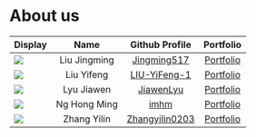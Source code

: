 # About us

Display | Name | Github Profile | Portfolio 
--------|:----:|:--------------:|:---------:
![](https://via.placeholder.com/100.png?text=Photo) | Liu Jingming | [Jingming517](https://github.com/Jingming517/) | [Portfolio](docs/team/Jingming517.md)
![](https://via.placeholder.com/100.png?text=Photo) | Liu Yifeng | [LIU-YiFeng-1](https://github.com/LIU-YiFeng-1/) | [Portfolio](docs/team/johndoe.md)
![](https://via.placeholder.com/100.png?text=Photo) | Lyu Jiawen | [JiawenLyu](https://github.com/JiawenLyu/) | [Portfolio](docs/team/johndoe.md)
![](https://via.placeholder.com/100.png?text=Photo) | Ng Hong Ming | [imhm](https://github.com/imhm/) | [Portfolio](docs/team/johndoe.md)
![](https://via.placeholder.com/100.png?text=Photo) | Zhang Yilin | [Zhangyilin0203](https://github.com/Zhangyilin0203/) | [Portfolio](team/zhangyl.md)
